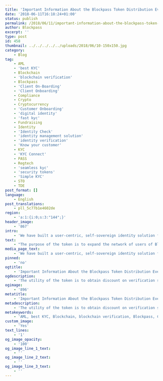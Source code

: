 ```yaml
---
title: 'Important Information About the Blockpass Token Distribution Event'
date: '2018-06-11T16:18:24+01:00'
status: publish
permalink: /2018/06/11/important-information-about-the-blockpass-token-distribution-event
author: Blockpass
excerpt: ''
type: post
id: 458
thumbnail: ../../../../../uploads/2018/06/10-150x150.jpg
category:
    - Blog
tag:
    - AML
    - 'best KYC'
    - Blockchain
    - 'blockchain verification'
    - Blockpass
    - 'Client On-Boarding'
    - 'Client Onboarding'
    - Compliance
    - Crypto
    - Cryptocurrency
    - 'Customer Onboarding'
    - 'digital identity'
    - 'fast kyc'
    - Fundraising
    - Identity
    - 'Identity Check'
    - 'identity management solution'
    - 'identity verification'
    - 'Know your customer'
    - KYC
    - 'KYC Connect'
    - PASS
    - Regtech
    - 'seamless kyc'
    - 'security tokens'
    - 'Simple KYC'
    - STO
    - TDE
post_format: []
language:
    - English
post_translations:
    - pll_5c77b1e4602de
region:
    - 'a:1:{i:0;s:3:"144";}'
header_image:
    - '867'
intro:
    - 'We have built a user-centric, self-sovereign identity solution for regulated industries and the Internet of Everything. Our KYC product is already available for iPhone and Android phones. We are starting the initial distribution of the Blockpass token (PASS) from 31st May to 30th November via Official Distributors. '
text:
    - "The purpose of the token is to expand the network of users of Blockpass. When a user receives the token they will need to download the product and conduct KYC with the Blockpass Foundation before they are able to transfer the token on; we refer to this as ‘Sender KYC’). The utility of the token is to obtain discount on verification services provided by Blockpass as well as “identity mining” which rewards users and enterprises providing services for identity verification.\r\n\r\n<strong>Project name:\_</strong>Blockpass\r\n\r\n<strong>Token name:\_</strong>PASS\r\n\r\n<strong>Token Distribution Event:\_</strong>The token distribution event will take place from 31st May to 30th November 2018.\r\n\r\n<strong>Social Media / Important Links:</strong>\r\n\r\nWebsite: <a href=\"http://www.blockpass.org/\">http://www.blockpass.org</a>\r\n\r\nPromotional video: <a href=\"https://youtu.be/SvO2cw3e-SI\">https://youtu.be/SvO2cw3e-SI</a>\r\n\r\nMedium: <a href=\"https://medium.com/@blockpass\">https://medium.com/@blockpass</a>\r\n\r\nTwitter: <a href=\"https://twitter.com/BlockpassOrg\">https://twitter.com/BlockpassOrg</a>\r\n\r\nFacebook: <a href=\"https://www.facebook.com/blockpassorg/\">https://www.facebook.com/blockpassorg/</a>\r\n\r\nTelegram: <a href=\"https://t.me/blockpass\">https://t.me/blockpass</a>\r\n\r\n<strong>Issuer:\_</strong>Token is issued by Blockpass Foundation registered and licensed in the Isle of Man.\r\n\r\n<strong>Token Allocation:\_\_</strong>Token has not been issued yet. Token to be issued 31 May 2018.\r\n\r\n<strong>Live Product Details:\_</strong>Blockpass v1.6\r\n\r\nApple Store: <a href=\"https://itunes.apple.com/us/app/blockpass/id1322917010\">https://itunes.apple.com/us/app/blockpass/id1322917010</a>\r\n\r\nAndroid: <a href=\"https://play.google.com/store/apps/details?id=com.blockpass_mobile\">https://play.google.com/store/apps/detailsid=com.blockpass_mobile</a>\r\n\r\n<strong>Corporate Details:\_\_</strong>Issuer of token is Blockpass Foundation. Foundation is controlled by Blockpass IDN Limited (company incorporated in Hong Kong).\r\n\r\n<strong>Blockpass IDN Limited</strong>\r\n\r\nIncorporation number: 2566786\r\nIncorporation date: 15th August 2017\r\nRegistered Agent: ILS SECRETARIES LIMITED, Suite 1701–02 17/F, FWD\r\n\r\nFinancial Centre, 308 Des Vouex Road Central, Hong Kong\r\n\r\n<strong>Blockpass Foundation:\_</strong>Incorporation number: 000139M\r\n\r\nPublic registry record: <a href=\"https://services.gov.im/ded/services/companiesregistry/viewcomp\">https://services.gov.im/ded/services/companiesregistry/viewcomp</a>any.iom?Id=453650\r\n\r\nRegistration with Isle of Man Financial Services Authority: <a href=\"https://www.iomfsa.im/registers/designated-business/?Id=46\">https://www.iomfsa.im/registers/designated-business/?Id=46</a>28 February 2018\r\n\r\nRegistered Agent: CORPORATE OPTIONS LIMITED\r\n\r\nTHIRD FLOOR, 10–12 PROSPECT HILL, DOUGLAS, IM1 1EJ,\r\n\r\nIsle of Man\r\n\r\n<strong>Team:</strong>\r\n\r\nAdam Vaziri — CEO\r\n<a href=\"https://www.linkedin.com/in/adamvaziri/\">https://www.linkedin.com/in/adamvaziri/</a>\r\n\r\nHans Lombardo — CMO\r\n<a href=\"https://www.linkedin.com/in/hanslombardo/\">https://www.linkedin.com/in/hanslombardo/</a>\r\n\r\nThomas Leiritz — CTO\r\n<a href=\"https://www.linkedin.com/in/thomasleiritz/\">https://www.linkedin.com/in/thomasleiritz/</a>\r\n\r\nToan Hoang — Technical Leader\r\n<a href=\"https://www.linkedin.com/in/toan-hoang-372ab338/\">https://www.linkedin.com/in/toan-hoang-372ab338/</a>\r\n\r\nMihai Cimpoesu — Smart Contracts Advisor\r\n<a href=\"https://www.linkedin.com/in/mcimpoesu/\">https://www.linkedin.com/in/mcimpoesu/</a>\r\n\r\nJunya Yamamoto — Board Advisor\r\n<a href=\"https://www.linkedin.com/in/jyama/\">https://www.linkedin.com/in/jyama/</a>\r\n\r\nCaitlin Betts — Marketing Manager\r\n<a href=\"https://www.linkedin.com/in/caitlinkbetts/\">https://www.linkedin.com/in/caitlinkbetts/</a>\r\n\r\nCheryl Francis — Product Marketing\r\n<a href=\"https://www.linkedin.com/in/francischeryl/\">https://www.linkedin.com/in/francischeryl/</a>\r\n\r\nGuy Davies — Business Development — UK/Europe\r\n<a href=\"https://www.linkedin.com/in/guy-davies-80309513/\">https://www.linkedin.com/in/guy-davies-80309513/</a>\r\n\r\nDanette Wallace — Business Development — Southeast Asia\r\n<a href=\"https://www.linkedin.com/in/danettewallace/\">https://www.linkedin.com/in/danettewallace/</a>\r\n\r\n<strong>Partner Details: </strong>\r\n\r\nChain of Things — <a href=\"https://www.chainofthings.com/\">https://www.chainofthings.com/</a>\r\n\r\nInfinity Blockchain Labs — <a href=\"https://www.blockchainlabs.asia/\">https://www.blockchainlabs.asia/</a>\r\n\r\nCoinfirm — <a href=\"https://www.coinfirm.io/\">https://www.coinfirm.io/</a>\r\n\r\nDiacle — <a href=\"https://www.diacle.com/\">https://www.diacle.com/</a>\r\n\r\nInfinito Wallet — <a href=\"https://www.infinitowallet.io/\">https://www.infinitowallet.io/</a>\r\n\r\nEdinburgh Napier University — <a href=\"https://www.napier.ac.uk/\">https://www.napier.ac.uk/</a>\r\n\r\nDecentralized Identity Foundation (DIF) — <a href=\"http://identity.foundation/\">http://identity.foundation/</a>\r\n\r\nTrusted IoT Alliance (TIOTA) — <a href=\"https://www.trusted-iot.org/\">https://www.trusted-iot.org/</a>\r\n\r\nHoldex — <a href=\"https://holdex.io/\">https://holdex.io/</a>\r\n\r\nMyki — <a href=\"https://myki.co/\">https://myki.co/</a>\r\n\r\nAgora — <a href=\"https://agora.vote/\">https://agora.vote/</a>\r\n\r\n<strong>Project Description:</strong>\r\n\r\nBlockpass is a user-centric, self-sovereign identity app designed for seamless and immediate access to regulated services. Blockpass is set to be the first fully-compliant self-sovereign identity application on the market giving users control over their data.\r\n\r\nCurrent online identity solutions use centralised third-party databases to store sensitive user data, these solutions are inaccurate, vulnerable and frequently compromised. Users also have to repeatedly submit KYC data when on-boarding to new services, creating significant delays and increasing administrative costs for merchants. With the Web 3.0 fast approaching, blockchain services will need to be compliant. The first level of compliance is identity verification or know-your-customer (KYC).\r\n\r\nBlockpass is designed to meet KYC, AML and GDPR compliance, making it possible to verify users without risking personal information. Identities generated and verified with Blockpass are data secure. Blockpass does not retain any user data, nor is the user data stored on any blockchain.\r\n\r\nThe Blockpass KYC process eliminates having to repeatedly submit KYC data when on-boarding to new services\r\n\r\nA Blockpass online identity belongs to and is controlled entirely by the user, not a third party\r\n<ul>\r\n \t<li>Users choose what credentials they want to have verified and signed</li>\r\n \t<li>Users choose where the data is stored (device or cloud)</li>\r\n \t<li>Users manage their information from a secure place easily accessible by only them</li>\r\n \t<li>Users are free to authenticate themselves with regulated services, Dapps, and autonomous Web 3.0 devices seamlessly and immediately</li>\r\n</ul>\r\nIncreasing regulation across the banking, finance, and crypto industries is driving new and innovative requirements such as digital identity solutions. Blockpass is positioned at the intersection of regulatory technology (regtech) and blockchain markets.\r\n\r\nAs blockchain investment and development has proliferated, the ICO market has greatly increased to $6 billion USD (4.8 billion euros) in 2017. To spearhead the development of digital identity across blockchain technology, the first stepping stone for Blockpass will be providing KYC solutions in the ICO and token securities markets.\r\n\r\nFintech market insider Medici estimates that the regtech industry will reach $118.7 billion USD (96 billion euros) by 2020, and KYC is at the centre of this growth."
media_page_text:
    - 'We have built a user-centric, self-sovereign identity solution for regulated industries and the Internet of Everything. '
pinned:
    - 'no'
ogtitle:
    - 'Important Information About the Blockpass Token Distribution Event'
ogdescription:
    - 'The utility of the token is to obtain discount on verification services provided by Blockpass as well as reward users and enterprises providing services for identity verification.'
ogimage:
    - '896'
metatitle:
    - 'Important Information About the Blockpass Token Distribution Event'
metadescription:
    - 'The utility of the token is to obtain discount on verification services provided by Blockpass as well as reward users and enterprises providing services for identity verification.'
metakeywords:
    - 'AML, best KYC, Blockchain, blockchain verification, Blockpass, Client On-Boarding, Client Onboarding, Compliance, Crypto, Cryptocurrency, Customer Onboarding, digital identity, fast kyc, Identity, Identity Check, identity management solution, identity verification, Know your customer, KYC, KYC Connect, PASS, Regtech, seamless kyc, security tokens, Simple KYC, STO,  TDE, fundraising'
custom_image:
    - 'Yes'
text_lines:
    - '1'
og_image_opacity:
    - '100'
og_image_line_1_text:
    - ''
og_image_line_2_text:
    - ''
og_image_line_3_text:
    - ''
---
```

<!DOCTYPE html PUBLIC "-//W3C//DTD HTML 4.0 Transitional//EN" "http://www.w3.org/TR/REC-html40/loose.dtd">
<?xml encoding="UTF-8">
